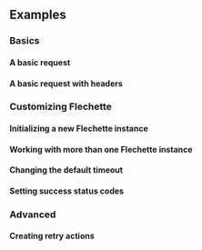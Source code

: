 ## Examples

### Basics

#### A basic request

#### A basic request with headers

### Customizing Flechette

#### Initializing a new Flechette instance

#### Working with more than one Flechette instance

#### Changing the default timeout

#### Setting success status codes

### Advanced

#### Creating retry actions